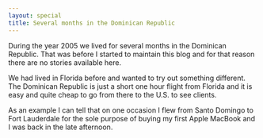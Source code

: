 ```yaml
---
layout: special
title: Several months in the Dominican Republic
---
```

During the year 2005 we lived for several months in the Dominican Republic. That was before I started to maintain this blog and for that reason there are no stories available here.

We had lived in Florida before and wanted to try out something different. The Dominican Republic is just a short one hour flight from Florida and it is easy and quite cheap to go from there to the U.S. to see clients.

As an example I can tell that on one occasion I flew from Santo Domingo to Fort Lauderdale for the sole purpose of buying my first Apple MacBook and I was back in the late afternoon.

